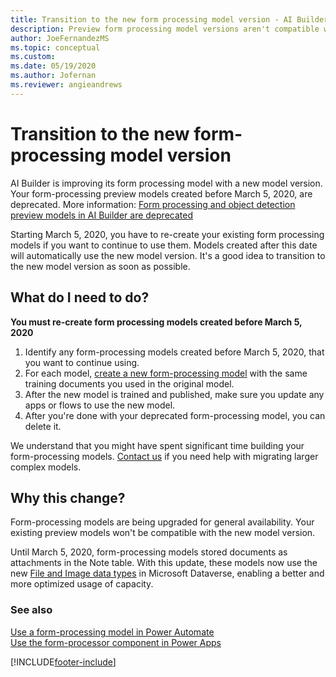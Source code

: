 ```yaml
---
title: Transition to the new form processing model version - AI Builder | Microsoft Docs
description: Preview form processing model versions aren't compatible with updated model versions, so you have to re-create existing models. 
author: JoeFernandezMS
ms.topic: conceptual
ms.custom: 
ms.date: 05/19/2020
ms.author: Jofernan
ms.reviewer: angieandrews
---
```


# Transition to the new form-processing model version

AI Builder is improving its form processing model with a new model version. Your form-processing preview models created before March 5, 2020, are deprecated. More information: [Form processing and object detection preview models in AI Builder are deprecated](/power-platform/important-changes-coming#form-processing-and-object-detection-preview-models-in-ai-builder-are-deprecated)

Starting March 5, 2020, you have to re-create your existing form processing models if you want to continue to use them. Models created after this date will automatically use the new model version. It's a good idea to transition to the new model version as soon as possible.

## What do I need to do?

**You must re-create form processing models created before March 5, 2020** 

1. Identify any form-processing models created before March 5, 2020, that you want to continue using.
1. For each model, [create a new form-processing model](create-form-processing-model.md) with the same training documents you used in the original model.
1. After the new model is trained and published, make sure you update any apps or flows to use the new model.
1. After you're done with your deprecated form-processing model, you can delete it.

We understand that you might have spent significant time building your form-processing models. [Contact us](mailto:aihelpen@microsoft.com) if you need help with migrating larger complex models.

## Why this change?

Form-processing models are being upgraded for general availability. Your existing preview models won't be compatible with the new model version.

Until March 5, 2020, form-processing models stored documents as attachments in the Note table. With this update, these models now use the new [File and Image data types](https://powerapps.microsoft.com/blog/introducing-improvements-to-data-storage-in-common-data-services/) in Microsoft Dataverse, enabling a better and more optimized usage of capacity.

### See also

[Use a form-processing model in Power Automate](form-processing-model-in-flow.md)  
[Use the form-processor component in Power Apps](form-processor-component-in-powerapps.md)


[!INCLUDE[footer-include](includes/footer-banner.md)]